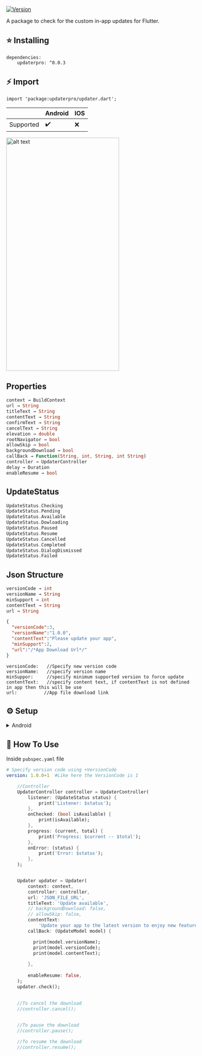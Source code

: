 [![Version](https://img.shields.io/pub/v/updaterpro?color=%2354C92F&logo=dart)](https://pub.dev/packages/updaterpro/install)

A package to check for the custom in-app updates for Flutter.

## ⭐ Installing
```
dependencies:
    updaterpro: ^0.0.3
```

## ⚡ Import 
```
import 'package:updaterpro/updater.dart';
```


|  | Android | IOS |
| --- | --- | --- |
| Supported | ✔️ |  ❌


<img src="https://raw.githubusercontent.com/pharid/updaterpro/master/assets/image.gif" alt="alt text" width="300" height="620">

## Properties

```dart
context → BuildContext
url → String
titleText → String
contentText → String
confirmText → String
cancelText → String
elevation → double
rootNavigator → bool
allowSkip → bool
backgroundDownload → bool
callBack → Function(String, int, String, int String)
controller → UpdaterController
delay → Duration
enableResume → bool
```

## UpdateStatus
```dart
UpdateStatus.Checking
UpdateStatus.Pending
UpdateStatus.Available
UpdateStatus.Dowloading
UpdateStatus.Paused
UpdateStatus.Resume
UpdateStatus.Cancelled
UpdateStatus.Completed
UpdateStatus.DialogDismissed
UpdateStatus.Failed
```

## Json Structure

```dart
versionCode → int
versionName → String
minSupport → int
contentText → String
url → String 
```

```json
{
  "versionCode":3,
  "versionName":"1.0.0",
  "contentText":"Please update your app",
  "minSupport":2,
  "url":"/*App Download Url*/"
}
```

```
versionCode:   //Specify new version code
versionName:   //specify version name
minSuppor:     //specify minimum supported version to force update
contentText:   //specify content text, if contentText is not defined in app then this will be use
url:          //App file download link
```

## ⚙ Setup

<details><summary>Android</summary>

- Add `REQUEST_INSTALL_PACKAGES` permission to open and install apk file

```xml
<uses-permission android:name="android.permission.REQUEST_INSTALL_PACKAGES" />
```


</details>

## 📙 How To Use

Inside `pubspec.yaml` file
```yaml
# Specify version code using +VersionCode
version: 1.0.0+1  #Like here the VersionCode is 1
```

```dart
    //Controller
    UpdaterController controller = UpdaterController(
        listener: (UpdateStatus status) {
            print('Listener: $status');
        },
        onChecked: (bool isAvailable) {
            print(isAvailable);
        },
        progress: (current, total) {
            print('Progress: $current -- $total');
        },
        onError: (status) {
            print('Error: $status');
        },
    );


    Updater updater = Updater(
        context: context,
        controller: controller,
        url: 'JSON_FILE_URL',
        titleText: 'Update available',
        // backgroundDownload: false,
        // allowSkip: false,
        contentText:
            'Update your app to the latest version to enjoy new feature.',
        callBack: (UpdateModel model) {

          print(model.versionName);
          print(model.versionCode);
          print(model.contentText);
          
        },
        
        enableResume: false,
    );
    updater.check();
    
    
    //To cancel the download
    //controller.cancel();


    //To pause the download
    //controller.pause();

    //To resume the download
    //controller.resume();

    
    
```




